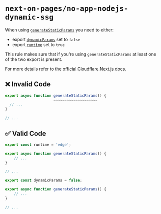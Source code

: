 # `next-on-pages/no-app-nodejs-dynamic-ssg`

When using [`generateStaticParams`](https://nextjs.org/docs/app/api-reference/functions/generate-static-params) you need to either:

- export [`dynamicParams`](https://nextjs.org/docs/app/api-reference/file-conventions/route-segment-config#dynamicparams) set to `false`
- export [`runtime`](https://nextjs.org/docs/app/api-reference/file-conventions/route-segment-config#runtime) set to `true`

This rule makes sure that if you're using `generateStaticParams` at least one of the two export is present.

For more details refer to the [official Cloudflare Next.js docs](https://developers.cloudflare.com/pages/framework-guides/nextjs/deploy-a-nextjs-site/#generatestaticparams).

## ❌ Invalid Code

```js
export async function generateStaticParams() {
                      ~~~~~~~~~~~~~~~~~~~~
  // ...
}

// ...
```

## ✅ Valid Code

```js
export const runtime = 'edge';

export async function generateStaticParams() {
	// ...
}

// ...
```

```js
export const dynamicParams = false;

export async function generateStaticParams() {
	// ...
}

// ...
```
